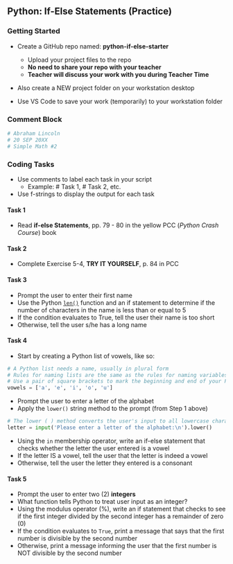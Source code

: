 ## Python: If-Else Statements (Practice)

### Getting Started

- Create a GitHub repo named: **python-if-else-starter**
    - Upload your project files to the repo
    - **No need to share your repo with your teacher**
    - **Teacher will discuss your work with you during Teacher  Time**

- Also create a NEW project folder on your workstation desktop
- Use VS Code to save your work (temporarily) to your workstation folder


### Comment Block

```python
# Abraham Lincoln
# 20 SEP 20XX
# Simple Math #2
```

### Coding Tasks

- Use comments to label each task in your script
  - Example: # Task 1, # Task 2, etc.
- Use f-strings to display the output for each task

#### Task 1

- Read **if-else Statements**, pp. 79 - 80 in the yellow PCC (*Python Crash Course*) book

#### Task 2

- Complete Exercise 5-4, **TRY IT YOURSELF**, p. 84 in PCC

#### Task 3

- Prompt the user to enter their first name
- Use the Python [`len()`](https://www.w3schools.com/python/ref_func_len.asp) function and an if statement to determine if the number of characters in the name is less than or equal to 5
- If the condition evaluates to True, tell the user their name is too short
- Otherwise, tell the user s/he has a long name

#### Task 4

- Start by creating a Python list of vowels, like so:

```python
# A Python list needs a name, usually in plural form
# Rules for naming lists are the same as the rules for naming variables
# Use a pair of square brackets to mark the beginning and end of your Python list
vowels = ['a', 'e', 'i', 'o', 'u']
```

- Prompt the user to enter a letter of the alphabet
- Apply the `lower()` string method to the prompt (from Step 1 above)

```python
# The lower ( ) method converts the user's input to all lowercase characters
letter = input('Please enter a letter of the alphabet:\n').lower()
```
- Using the `in` membership operator, write an if-else statement that checks whether the letter the user entered is a vowel 
- If the letter IS a vowel, tell the user that the letter is indeed a vowel
- Otherwise, tell the user the letter they entered is a consonant

#### Task 5

- Prompt the user to enter two (2) **integers**
- What function tells Python to treat user input as an integer?
- Using the modulus operator (%), write an if statement that checks to see if the first integer divided by the second integer has a remainder of zero (0)
- If the condition evaluates to `True`, print a message that says that the first number is divisible by the second number
- Otherwise, print a message informing the user that the first number is NOT divisible by the second number
